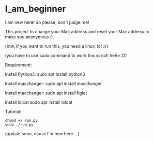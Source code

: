 # I_am_beginner
I am new here! So please, don't judge me!

This project to change your Mac address and reset your Mac address to make you anonymous :)

(btw, if you want to run this, you need a linux, lol :v)

(you have to use sudo command to work this script! hehe :D)

Requirement:

  Install Python3:
      sudo apt install python3

  Install macchanger:
      sudo apt install macchanger
  
  Install macchanger:
      sudo apt install figlet
  
  Install lolcat
      sudo apt install lolcat

Tutorial:
  
    chmod +x run.py
    sudo ./run.py

(update soon, cause I'm new here....)
